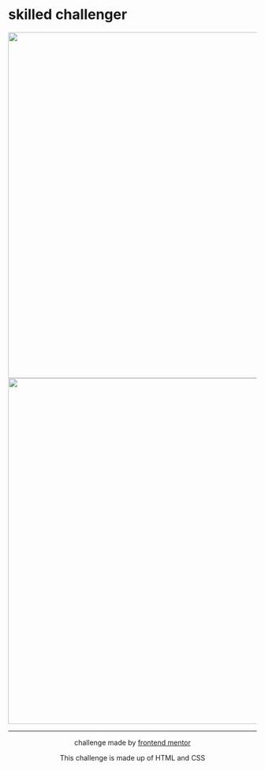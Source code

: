 # skilled challenger

<div align="center">
  <img src="https://user-images.githubusercontent.com/98968823/172031352-a56d9adc-7dcd-461c-90ac-f673020cccf7.png" width="700px" />
  <img src="https://user-images.githubusercontent.com/98968823/172031416-ead7c71a-5e05-4e9d-8de3-65207095ac0e.png" width="700px" />
  </div>
  <hr>
<div align="center">
  challenge made by <a href="https://www.frontendmentor.io/hiring"> frontend mentor</a>
  <p> This challenge is made up of HTML and CSS </p>
  </div>
  
